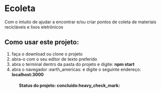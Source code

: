 <h1> Ecoleta </h1>
Com o intuito de ajudar a encontrar e/ou criar pontos de coleta de materiais recicláveis e lixos eletrônicos

<h2>Como usar este projeto:</h2>

<ol>
  <li> faça o download ou clone o projeto </li>
  <li> abra-o com o seu editor de texto preferido </li>
  <li> abra o terminal dentro da pasta do projeto e digite: <b>npm start</b> </li>
  <li> abra o navegador :earth_americas: e digite o seguinte endereço: <b>localhost:3000</b> </li>
<ol>


<h4>Status do projeto: concluido:heavy_check_mark:</h4>
<h4Faça bom uso :D :heart:</h4>
